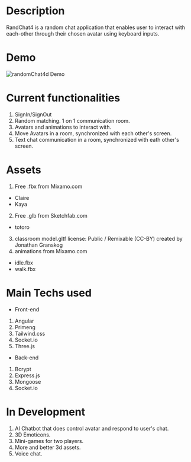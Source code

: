 # Description
RandChat4 is a random chat application that enables user to interact with each-other through their chosen avatar using keyboard inputs.

# Demo
![randomChat4d Demo](demo/RandChat4Demo.gif)
<!-- ![RandChat4Demo.gif](https://giphy.com/embed/zMNncyCgoWWXuwKvLO) -->

# Current functionalities
1. SignIn/SignOut
2. Random matching. 1 on 1 communication room.
3. Avatars and animations to interact with.
4. Move Avatars in a room, synchronized with each other's screen.
5. Text chat communication in a room, synchronized with eath other's screen.

# Assets
1. Free .fbx from Mixamo.com
  - Claire
  - Kaya
2. Free .glb from Sketchfab.com
  - totoro
3. classroom model.gltf
  license: Public / Remixable (CC-BY)
  created by Jonathan Granskog
4. animations from Mixamo.com
  - idle.fbx
  - walk.fbx

# Main Techs used
- Front-end
1. Angular
2. Primeng
3. Tailwind.css
4. Socket.io
5. Three.js
- Back-end
1. Bcrypt
2. Express.js
3. Mongoose
4. Socket.io

# In Development
1. AI Chatbot that does control avatar and respond to user's chat.
2. 3D Emoticons.
3. Mini-games for two players.
4. More and better 3d assets.
5. Voice chat.
